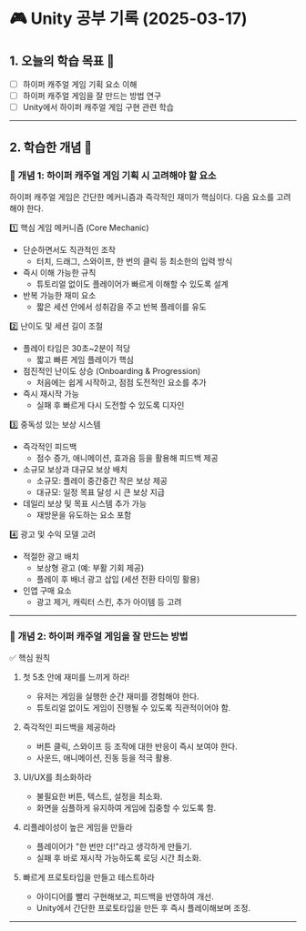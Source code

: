# 🎮 Unity 공부 기록 (2025-03-17)

## 1. 오늘의 학습 목표 🎯
- [ ] 하이퍼 캐주얼 게임 기획 요소 이해
- [ ] 하이퍼 캐주얼 게임을 잘 만드는 방법 연구
- [ ] Unity에서 하이퍼 캐주얼 게임 구현 관련 학습

---

## 2. 학습한 개념 📝
### 🔹 개념 1: 하이퍼 캐주얼 게임 기획 시 고려해야 할 요소
하이퍼 캐주얼 게임은 간단한 메커니즘과 즉각적인 재미가 핵심이다. 다음 요소를 고려해야 한다.

1️⃣ 핵심 게임 메커니즘 (Core Mechanic)
- 단순하면서도 직관적인 조작
    - 터치, 드래그, 스와이프, 한 번의 클릭 등 최소한의 입력 방식
- 즉시 이해 가능한 규칙
    - 튜토리얼 없이도 플레이어가 빠르게 이해할 수 있도록 설계
- 반복 가능한 재미 요소
    - 짧은 세션 안에서 성취감을 주고 반복 플레이를 유도

2️⃣ 난이도 및 세션 길이 조절
- 플레이 타임은 30초~2분이 적당
    - 짧고 빠른 게임 플레이가 핵심
- 점진적인 난이도 상승 (Onboarding & Progression)
    - 처음에는 쉽게 시작하고, 점점 도전적인 요소를 추가
- 즉시 재시작 가능
    - 실패 후 빠르게 다시 도전할 수 있도록 디자인

3️⃣ 중독성 있는 보상 시스템
- 즉각적인 피드백
    - 점수 증가, 애니메이션, 효과음 등을 활용해 피드백 제공
- 소규모 보상과 대규모 보상 배치
    - 소규모: 플레이 중간중간 작은 보상 제공
    - 대규모: 일정 목표 달성 시 큰 보상 지급
- 데일리 보상 및 목표 시스템 추가 가능
    - 재방문을 유도하는 요소 포함

4️⃣ 광고 및 수익 모델 고려
- 적절한 광고 배치
    - 보상형 광고 (예: 부활 기회 제공)
    - 플레이 후 배너 광고 삽입 (세션 전환 타이밍 활용)
- 인앱 구매 요소
    - 광고 제거, 캐릭터 스킨, 추가 아이템 등 고려

---

### 🔹 개념 2: 하이퍼 캐주얼 게임을 잘 만드는 방법
✅ 핵심 원칙
1. 첫 5초 안에 재미를 느끼게 하라!  
    - 유저는 게임을 실행한 순간 재미를 경험해야 한다.
    - 튜토리얼 없이도 게임이 진행될 수 있도록 직관적이어야 함.

2. 즉각적인 피드백을 제공하라  
    - 버튼 클릭, 스와이프 등 조작에 대한 반응이 즉시 보여야 한다.
    - 사운드, 애니메이션, 진동 등을 적극 활용.

3. UI/UX를 최소화하라  
    - 불필요한 버튼, 텍스트, 설정을 최소화.
    - 화면을 심플하게 유지하여 게임에 집중할 수 있도록 함.

4. 리플레이성이 높은 게임을 만들라  
    - 플레이어가 "한 번만 더!"라고 생각하게 만들기.
    - 실패 후 바로 재시작 가능하도록 로딩 시간 최소화.

5. 빠르게 프로토타입을 만들고 테스트하라  
    - 아이디어를 빨리 구현해보고, 피드백을 반영하여 개선.
    - Unity에서 간단한 프로토타입을 만든 후 즉시 플레이해보며 조정.

---

